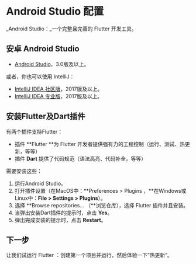 # Android Studio 配置

_Android Studio：_一个完整且完善的 Flutter 开发工具。

## 安卓 Android Studio

* [Android Studio](https://developer.android.com/studio/index.html)，3.0版及以上。

或者，你也可以使用 IntelliJ：

* [IntelliJ IDEA 社区版](https://www.jetbrains.com/idea/download/)，2017版及以上。
* [IntelliJ IDEA 专业版](https://www.jetbrains.com/idea/download/)，2017版及以上。

## 安装Flutter及Dart插件

有两个插件支持Flutter：

* 插件 **Flutter **为 Flutter 开发者提供强有力的工程控制（运行、测试、热更新，等等）
* 插件 **Dart** 提供了代码规范（语法高亮、代码补全，等等）

需要安装这些：

1. 运行Android Studio。
2. 打开插件设置（在MacOS中：**Preferences &gt; Plugins ，**在Windows或Linux中：**File &gt; Settings &gt; Plugins**）。
3. 选择 **Browse repositories... （**浏览仓库），选择 Flutter 插件并且安装。
4. 当弹出安装Dart插件的提示时，点击 **Yes**。
5. 弹出完成安装的提示时，点击 **Restart**。

## 下一步

让我们试运行 Flutter ：创建第一个项目并运行，然后体验一下”热更新“。

